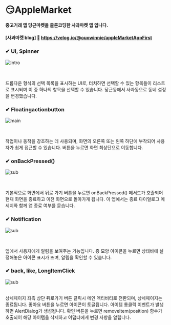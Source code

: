 # 😏AppleMarket
#### 중고거래 앱 당근마켓을 클론코딩한 사과마켓 앱 입니다.
#### [사과마켓 blog] 🔗 <https://velog.io/@ouowinnie/appleMarketAppFirst>

<div><h3>✔ UI, Spinner</h3></div>

![intro](https://github.com/ouowinnie/AppleMarket/assets/139089298/a71824e8-ed13-46d1-89a6-25beb95ec3a1)

<br>

드롭다운 형식의 선택 목록을 표시하는 UI로, 터치하면 선택할 수 있는 항목들이 리스트로 표시되며 이 중 하나의 항목을 선택할 수 있습니다. 당근동에서 사과동으로 동네 설정을 변경했습니다.

<div><h3>✔ Floatingactionbutton</h3></div>

![main](https://github.com/ouowinnie/AppleMarket/assets/139089298/8af3986b-cee7-4c07-adec-32d0afa6efa6)

<br>

작업이나 동작을 강조하는 데 사용되며, 화면의 오른쪽 또는 왼쪽 하단에 부착되어 사용자가 쉽게 접근할 수 있습니다. 버튼을 누르면 화면 최상단으로 이동합니다.

<div><h3>✔ onBackPressed()</h3></div>

![sub](https://github.com/ouowinnie/AppleMarket/assets/139089298/dbb16bf7-148b-4ed6-b447-9deb361e3377)

<br>

기본적으로 화면에서 뒤로 가기 버튼을 누르면 onBackPressed() 메서드가 호출되어 현재 화면을 종료하고 이전 화면으로 돌아가게 됩니다. 이 앱에서는 종료 다이얼로그 메세지와 함께 앱 종료 여부를 묻습니다.

<div><h3>✔ Notification</h3></div>

![sub](https://github.com/ouowinnie/AppleMarket/assets/139089298/6d9306bc-784e-4ad8-84ca-dc2f2661b5ce)

<br>

앱에서 사용자에게 알림을 보여주는 기능입니다. 종 모양 아이콘을 누르면 상태바에 설정해놓은 아이콘 표시가 뜨며, 알림을 확인할 수 있습니다.

<div><h3>✔ back, like, LongItemClick</h3></div>

![sub](https://github.com/ouowinnie/AppleMarket/assets/139089298/c58f99d6-8c97-4559-a855-7a719ef71791)

<br>
상세페이지 좌측 상단 뒤로가기 버튼 클릭시 메인 엑티비티로 전환되며, 상세페이지는 종료됩니다. 좋아요 버튼을 누르면 아이콘이 토글됩니다. 아이템 롱클릭 이벤트가 발생하면 AlertDialog가 생성됩니다. 확인 버튼을 누르면 removeItem(position) 함수가 호출되어 해당 아이템을 삭제하고 어댑터에게 변경 사항을 알립니다.